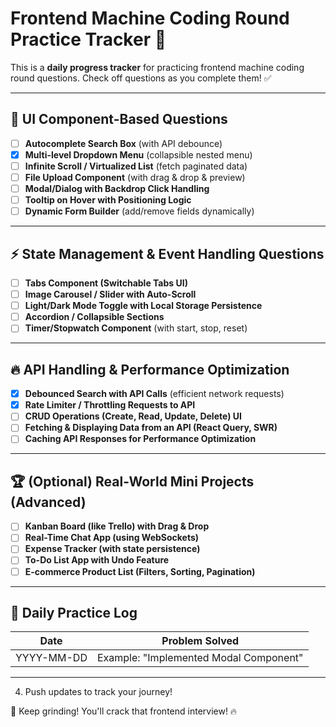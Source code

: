 # Frontend Machine Coding Round Practice Tracker 🚀

This is a **daily progress tracker** for practicing frontend machine coding round questions. Check off questions as you complete them! ✅

---

## 📌 UI Component-Based Questions
- [ ] **Autocomplete Search Box** (with API debounce)
- [x] **Multi-level Dropdown Menu** (collapsible nested menu)
- [ ] **Infinite Scroll / Virtualized List** (fetch paginated data)
- [ ] **File Upload Component** (with drag & drop & preview)
- [ ] **Modal/Dialog with Backdrop Click Handling**
- [ ] **Tooltip on Hover with Positioning Logic**
- [ ] **Dynamic Form Builder** (add/remove fields dynamically)

---

## ⚡ State Management & Event Handling Questions
- [ ] **Tabs Component (Switchable Tabs UI)**
- [ ] **Image Carousel / Slider with Auto-Scroll**
- [ ] **Light/Dark Mode Toggle with Local Storage Persistence**
- [ ] **Accordion / Collapsible Sections**
- [ ] **Timer/Stopwatch Component** (with start, stop, reset)

---

## 🔥 API Handling & Performance Optimization
- [x] **Debounced Search with API Calls** (efficient network requests)
- [x] **Rate Limiter / Throttling Requests to API**
- [ ] **CRUD Operations (Create, Read, Update, Delete) UI**
- [ ] **Fetching & Displaying Data from an API (React Query, SWR)**
- [ ] **Caching API Responses for Performance Optimization**

---

## 🏆 (Optional) Real-World Mini Projects (Advanced)
- [ ] **Kanban Board (like Trello) with Drag & Drop**
- [ ] **Real-Time Chat App (using WebSockets)**
- [ ] **Expense Tracker (with state persistence)**
- [ ] **To-Do List App with Undo Feature**
- [ ] **E-commerce Product List (Filters, Sorting, Pagination)**

---

## 📅 Daily Practice Log
| Date       | Problem Solved                     |
|------------|-----------------------------------|
| YYYY-MM-DD | Example: "Implemented Modal Component" |

---
4. Push updates to track your journey!

💪 Keep grinding! You'll crack that frontend interview! 🔥
